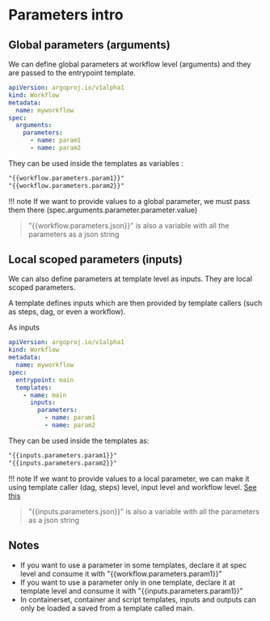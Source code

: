 # Parameters intro

## Global parameters (arguments)

We can define global parameters at workflow level (arguments) and they are passed to the entrypoint template.

```yaml
apiVersion: argoproj.io/v1alpha1
kind: Workflow
metadata:
  name: myworkflow
spec:
  arguments:
    parameters:
      - name: param1
      - name: param2
```

They can be used inside the templates as variables :

```txt
"{{workflow.parameters.param1}}"
"{{workflow.parameters.param2}}"
```

!!! note
If we want to provide values to a global parameter, we must pass them there (spec.arguments.parameter.parameter.value)

> "{{workflow.parameters.json}}" is also a variable with all the parameters as a json string

## Local scoped parameters (inputs)

We can also define parameters at template level as inputs. They are local scoped parameters.

A template defines inputs which are then provided by template callers (such as steps, dag, or even a workflow).

As inputs

```yaml
apiVersion: argoproj.io/v1alpha1
kind: Workflow
metadata:
  name: myworkflow
spec:
  entrypoint: main
  templates:
    - name: main
      inputs:
        parameters:
          - name: param1
          - name: param2
```

They can be used inside the templates as:

```txt
"{{inputs.parameters.param1}}"
"{{inputs.parameters.param2}}"
```

!!! note
If we want to provide values to a local parameter, we can make it using template caller (dag, steps) level, input level and workflow level. [See this](2-resolved.md)

> "{{inputs.parameters.json}}" is also a variable with all the parameters as a json string

## Notes

- If you want to use a parameter in some templates, declare it at spec level and consume it with "{{workflow.parameters.param1}}"
- If you want to use a parameter only in one template, declare it at template level and consume it with "{{inputs.parameters.param1}}"
- In containerset, container and script templates, inputs and outputs can only be loaded a saved from a template called main.
